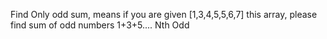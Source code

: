 Find Only odd sum, means if you are given [1,3,4,5,5,6,7] this array, please find sum of odd numbers 1+3+5.... Nth Odd